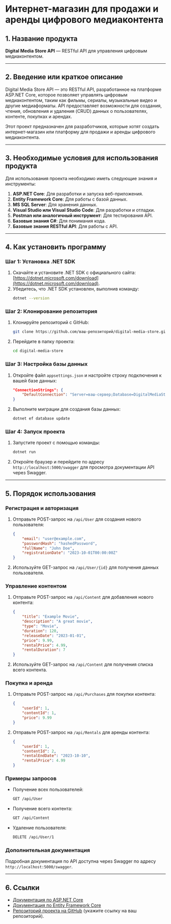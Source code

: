 # Интернет-магазин для продажи и аренды цифрового медиаконтента

## 1. Название продукта
**Digital Media Store API** — RESTful API для управления цифровым медиаконтентом.

---

## 2. Введение или краткое описание
Digital Media Store API — это RESTful API, разработанное на платформе ASP.NET Core, которое позволяет управлять цифровым медиаконтентом, таким как фильмы, сериалы, музыкальные видео и другие медиаформаты. API предоставляет возможности для создания, чтения, обновления и удаления (CRUD) данных о пользователях, контенте, покупках и арендах.

Этот проект предназначен для разработчиков, которые хотят создать интернет-магазин или платформу для продажи и аренды цифрового медиаконтента.

---

## 3. Необходимые условия для использования продукта
Для использования проекта необходимо иметь следующие знания и инструменты:

1. **ASP.NET Core**: Для разработки и запуска веб-приложения.
2. **Entity Framework Core**: Для работы с базой данных.
3. **MS SQL Server**: Для хранения данных.
4. **Visual Studio или Visual Studio Code**: Для разработки и отладки.
5. **Postman или аналогичный инструмент**: Для тестирования API.
6. **Базовые знания C#**: Для понимания кода.
7. **Базовые знания RESTful API**: Для работы с API.

---

## 4. Как установить программу

### Шаг 1: Установка .NET SDK
1. Скачайте и установите .NET SDK с официального сайта: [https://dotnet.microsoft.com/download](https://dotnet.microsoft.com/download).
2. Убедитесь, что .NET SDK установлен, выполнив команду:
   ```bash
   dotnet --version
   ```

### Шаг 2: Клонирование репозитория
1. Клонируйте репозиторий с GitHub:
   ```bash
   git clone https://github.com/ваш-репозиторий/digital-media-store.git
   ```
2. Перейдите в папку проекта:
   ```bash
   cd digital-media-store
   ```

### Шаг 3: Настройка базы данных
1. Откройте файл `appsettings.json` и настройте строку подключения к вашей базе данных:
   ```json
   "ConnectionStrings": {
       "DefaultConnection": "Server=ваш-сервер;Database=DigitalMediaStore;Trusted_Connection=True;MultipleActiveResultSets=true"
   }
   ```
2. Выполните миграции для создания базы данных:
   ```bash
   dotnet ef database update
   ```

### Шаг 4: Запуск проекта
1. Запустите проект с помощью команды:
   ```bash
   dotnet run
   ```
2. Откройте браузер и перейдите по адресу `http://localhost:5000/swagger` для просмотра документации API через Swagger.

---

## 5. Порядок использования

### Регистрация и авторизация
1. Отправьте POST-запрос на `/api/User` для создания нового пользователя:
   ```json
   {
       "email": "user@example.com",
       "passwordHash": "hashedPassword",
       "fullName": "John Doe",
       "registrationDate": "2023-10-01T00:00:00Z"
   }
   ```
2. Используйте GET-запрос на `/api/User/{id}` для получения данных пользователя.

### Управление контентом
1. Отправьте POST-запрос на `/api/Content` для добавления нового контента:
   ```json
   {
       "title": "Example Movie",
       "description": "A great movie",
       "type": "Movie",
       "duration": 120,
       "releaseDate": "2023-01-01",
       "price": 9.99,
       "rentalPrice": 4.99,
       "rentalDuration": 7
   }
   ```
2. Используйте GET-запрос на `/api/Content` для получения списка всего контента.

### Покупка и аренда
1. Отправьте POST-запрос на `/api/Purchases` для покупки контента:
   ```json
   {
       "userId": 1,
       "contentId": 1,
       "price": 9.99
   }
   ```
2. Отправьте POST-запрос на `/api/Rentals` для аренды контента:
   ```json
   {
       "userId": 1,
       "contentId": 2,
       "rentalEndDate": "2023-10-10",
       "rentalPrice": 4.99
   }
   ```

### Примеры запросов
- Получение всех пользователей:
  ```bash
  GET /api/User
  ```
- Получение всего контента:
  ```bash
  GET /api/Content
  ```
- Удаление пользователя:
  ```bash
  DELETE /api/User/1
  ```

### Дополнительная документация
Подробная документация по API доступна через Swagger по адресу `http://localhost:5000/swagger`.

---

## 6. Ссылки
- [Документация по ASP.NET Core](https://learn.microsoft.com/en-us/aspnet/core/?view=aspnetcore-7.0)
- [Документация по Entity Framework Core](https://learn.microsoft.com/en-us/ef/core/)
- [Репозиторий проекта на GitHub](#) (укажите ссылку на ваш репозиторий).
